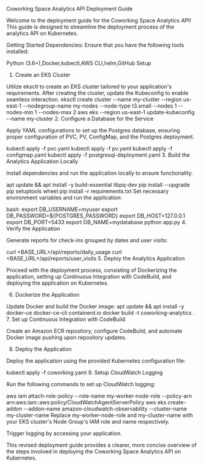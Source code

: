 
Coworking Space Analytics API Deployment Guide

Welcome to the deployment guide for the Coworking Space Analytics API! This guide is designed to streamline the deployment process of the analytics API on Kubernetes.

Getting Started
Dependencies:
Ensure that you have the following tools installed:

Python (3.6+),Docker,kubectl,AWS CLI,helm,GitHub
Setup
1. Create an EKS Cluster

Utilize eksctl to create an EKS cluster tailored to your application's requirements. After creating the cluster, update the Kubeconfig to enable seamless interaction.
  eksctl create cluster --name my-cluster --region us-east-1 --nodegroup-name my-nodes --node-type t3.small --nodes 1 --nodes-min 1 --nodes-max 2
  aws eks --region us-east-1 update-kubeconfig --name my-cluster
2. Configure a Database for the Service

Apply YAML configurations to set up the Postgres database, ensuring proper configuration of PVC, PV, ConfigMap, and the Postgres deployment.

  kubectl apply -f pvc.yaml
  kubectl apply -f pv.yaml 
  kubectl apply -f configmap.yaml
  kubectl apply -f postgresql-deployment.yaml
3. Build the Analytics Application Locally

Install dependencies and run the application locally to ensure functionality.
 
 apt update && apt install -y build-essential libpq-dev
 pip install --upgrade pip setuptools wheel
 pip install -r requirements.txt
Set necessary environment variables and run the application:

 bash:
 export DB_USERNAME=myuser
 export DB_PASSWORD=${POSTGRES_PASSWORD}
 export DB_HOST=127.0.0.1
 export DB_PORT=5433
 export DB_NAME=mydatabase
 python app.py
4. Verify the Application

Generate reports for check-ins grouped by dates and user visits:

 curl <BASE_URL>/api/reports/daily_usage
 curl <BASE_URL>/api/reports/user_visits
5. Deploy the Analytics Application

Proceed with the deployment process, consisting of Dockerizing the application, setting up Continuous Integration with CodeBuild, and deploying the application on Kubernetes.

6. Dockerize the Application

Update Docker and build the Docker image:
 apt update && apt install -y docker-ce docker-ce-cli containerd.io
 docker build -t coworking-analytics .
7. Set up Continuous Integration with CodeBuild

Create an Amazon ECR repository, configure CodeBuild, and automate Docker image pushing upon repository updates.

8. Deploy the Application

Deploy the application using the provided Kubernetes configuration file:

 
 kubectl apply -f coworking.yaml
9. Setup CloudWatch Logging

Run the following commands to set up CloudWatch logging:


aws iam attach-role-policy --role-name my-worker-node-role --policy-arn arn:aws:iam::aws:policy/CloudWatchAgentServerPolicy
aws eks create-addon --addon-name amazon-cloudwatch-observability --cluster-name my-cluster-name
Replace my-worker-node-role and my-cluster-name with your EKS cluster's Node Group's IAM role and name respectively.

Trigger logging by accessing your application.

This revised deployment guide provides a clearer, more concise overview of the steps involved in deploying the Coworking Space Analytics API on Kubernetes.
